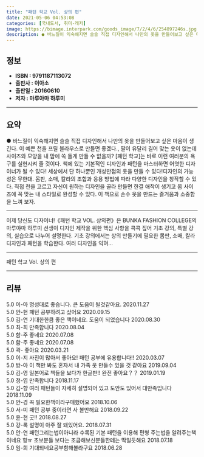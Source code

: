 ```yaml
---
title: "패턴 학교 Vol. 상의 편"
date: 2021-05-06 04:53:08
categories: [국내도서, 취미-레저]
image: https://bimage.interpark.com/goods_image/7/2/4/6/254897246s.jpg
description: ● 바느질이 익숙해지면 슬슬 직접 디자인해서 나만의 옷을 만들어보고 싶은 마음이 생긴다. 이 예쁜 천을 프릴 블라우스로 만들면 좋겠다., 팔이 유달리 길어 맞는 옷이 없는데 사이즈와 모양을 내 맘에 쏙 들게 만들 수 없을까? [패턴 학교]는 바로 이런 여러분의 욕구를 실현시켜 줄 것이
---
```


## **정보**

- **ISBN : 9791187113072**
- **출판사 : 이아소**
- **출판일 : 20160610**
- **저자 : 마루야마 하루미**

------



## **요약**

●  바느질이 익숙해지면 슬슬 직접 디자인해서 나만의 옷을 만들어보고 싶은 마음이 생긴다. 이 예쁜 천을 프릴 블라우스로 만들면 좋겠다., 팔이 유달리 길어 맞는 옷이 없는데 사이즈와 모양을 내 맘에 쏙 들게 만들 수 없을까? [패턴 학교]는 바로 이런 여러분의 욕구를 실현시켜 줄 것이다. 책에 있는 기본적인 디자인과 패턴을 마스터하면 어엿한 디자이너가 될 수 있다! 세상에서 단 하나뿐인 개성만점의 옷을 만들 수 있다!디자인의 가능성은 무한대. 몸판, 소매, 칼라의 조합과 응용 방법에 따라 다양한 디자인을 창작할 수 있다. 직접 천을 고르고 자신이 원하는 디자인을 골라 만들면 한결 애착이 생기고 몸 사이즈에 꼭 맞는 내 스타일로 완성할 수 있다. 이 책으로 손수 옷을 만드는 즐거움과 소중함을 느껴 보자.

------

이제 당신도 디자이너!《패턴 학교 VOL. 상의편》은 BUNKA FASHION COLLEGE의 마루야마 하루미 선생이 디자인 제작을 위한 핵심 사항을 콕콕 짚어 기초 강의, 특별 강의, 실습으로 나누어 설명한다.  기초 강의에서는 상의 만들기에 필요한 몸판, 소매, 칼라 디자인과 패턴을 학습한다. 여러 디자인을 익혀... 

------


패턴 학교 Vol. 상의 편 

------


## **리뷰** 

5.0 이-아 명성대로 좋습니다. 큰 도움이 될것같아요. 2020.11.27 <br/>5.0 안-현 패턴 공부하려고 샀어요 2020.09.15 <br/>5.0 김-연 기대한한큼 좋은 책이네요. 도움이 되었습니다  2020.08.30 <br/>5.0 최-희 만족합니다 2020.08.04 <br/>5.0 함-주 좋네요 2020.07.08 <br/>5.0 함-주 좋네요 2020.07.08 <br/>5.0 곽- 좋아요  2020.03.21 <br/>5.0 이-지 사진이 많아서 좋아요! 패턴 공부에 유용합니다!! 2020.03.07 <br/>5.0 방-아 이 책만 봐도 혼자서 내 가족 옷 만들수 있을 것 같아요 2019.09.04 <br/>5.0 김-영 일본어로 책들을 보다가 한글판!!
완전 좋아요？？ 2019.01.19 <br/>5.0 정-엽 만족합니다 2018.11.17 <br/>5.0 김-향 여러 패턴들이 자세히 설명되어 있고 도안도 있어서 대만족입니다 2018.11.09 <br/>5.0 안-경 꼭 필요한책이라구매했어요 2018.10.06 <br/>5.0 서-미 패턴 공부 중이라면 사 볼만해요 2018.09.22 <br/>5.0 윤-현 굿!! 2018.08.27 <br/>5.0 강-록 설명이 아주 잘 돼있어요. 2018.07.31 <br/>5.0 안-연 패턴그리는법이아니라
수록된 기본 패턴을 이용해 편형 주는법을 알려주는책이네요 힝ㅠ 
초보분들 보다는 조금해보신분들한테는 딱일듯해요  2018.07.18 <br/>5.0 임-희 기대되네요공부함해볼라구요 2018.06.28 <br/>